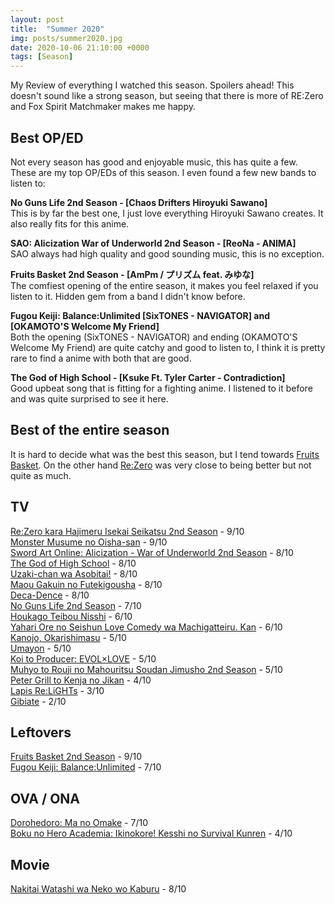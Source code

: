 ```yaml
---
layout: post
title:  "Summer 2020"
img: posts/summer2020.jpg
date: 2020-10-06 21:10:00 +0000
tags: [Season]
---
```


My Review of everything I watched this season. Spoilers ahead! This doesn't sound like a strong season, but seeing that there is more of RE:Zero and Fox Spirit Matchmaker makes me happy.

## Best OP/ED ##
Not every season has good and enjoyable music, this has quite a few. These are my top OP/EDs of this season. I even found a few new bands to listen to:

**No Guns Life 2nd Season - [Chaos Drifters Hiroyuki Sawano]**  
This is by far the best one, I just love everything Hiroyuki Sawano creates. It also really fits for this anime.  

**SAO: Alicization War of Underworld 2nd Season - [ReoNa - ANIMA]**  
SAO always had high quality and good sounding music, this is no exception.

**Fruits Basket 2nd Season - [AmPm / プリズム feat. みゆな]**  
The comfiest opening of the entire season, it makes you feel relaxed if you listen to it. Hidden gem from a band I didn't know before.

**Fugou Keiji: Balance:Unlimited [SixTONES - NAVIGATOR] and [OKAMOTO'S Welcome My Friend]**  
Both the opening (SixTONES - NAVIGATOR) and ending (OKAMOTO'S Welcome My Friend) are quite catchy and good to listen to, I think it is pretty rare to find a anime with both that are good.

**The God of High School - [Ksuke Ft. Tyler Carter - Contradiction]**  
Good upbeat song that is fitting for a fighting anime. I listened to it before and was quite surprised to see it here.  

## Best of the entire season ##  
It is hard to decide what was the best this season, but I tend towards [Fruits Basket](https://dreanoranime.github.io/AnimeReviews/fruits-basket-2nd-season/). On the other hand [Re:Zero](https://dreanoranime.github.io/AnimeReviews/re-zero-kara-hajimeru-isekai-seikatsu-2nd-season/) was very close to being better but not quite as much. 

## TV ## 
[Re:Zero kara Hajimeru Isekai Seikatsu 2nd Season](https://dreanoranime.github.io/AnimeReviews/re-zero-kara-hajimeru-isekai-seikatsu-2nd-season/) - 9/10  
[Monster Musume no Oisha-san](https://dreanoranime.github.io/AnimeReviews/monster-musume-no-oisha-san/) - 9/10  
[Sword Art Online: Alicization - War of Underworld 2nd Season](https://dreanoranime.github.io/AnimeReviews/sword-art-online-alicization-war-of-underworld-2nd-season) - 8/10  
[The God of High School](https://dreanoranime.github.io/AnimeReviews/the-god-of-high-school/) - 8/10  
[Uzaki-chan wa Asobitai!](https://dreanoranime.github.io/AnimeReviews/uzaki-chan-wa-asobitai/) - 8/10  
[Maou Gakuin no Futekigousha](https://dreanoranime.github.io/AnimeReviews/maou-gakuin-no-futekigousha/) - 8/10  
[Deca-Dence](https://dreanoranime.github.io/AnimeReviews/deca-dence/) - 8/10  
[No Guns Life 2nd Season](https://dreanoranime.github.io/AnimeReviews/no-guns-life-2nd-season/) - 7/10  
[Houkago Teibou Nisshi](https://dreanoranime.github.io/AnimeReviews/houkago-teibou-nisshi/) - 6/10  
[Yahari Ore no Seishun Love Comedy wa Machigatteiru. Kan](https://dreanoranime.github.io/AnimeReviews/yahari-ore-no-seishun-love-comedy-wa-machigatteiru-kan/) - 6/10  
[Kanojo, Okarishimasu](https://dreanoranime.github.io/AnimeReviews/kanojo-karishimasu/) - 5/10  
[Umayon](https://dreanoranime.github.io/AnimeReviews/umayon/) - 5/10  
[Koi to Producer: EVOL×LOVE](https://dreanoranime.github.io/AnimeReviews/koi-to-producer/) - 5/10  
[Muhyo to Rouji no Mahouritsu Soudan Jimusho 2nd Season](https://dreanoranime.github.io/AnimeReviews/muhyo-to-rouji-no-mahouritsu-soudan-jimusho-2nd-season/) - 5/10  
[Peter Grill to Kenja no Jikan](https://dreanoranime.github.io/AnimeReviews/peter-grill/) - 4/10  
[Lapis Re:LiGHTs](https://dreanoranime.github.io/AnimeReviews/lapis-relights/) - 3/10  
[Gibiate](https://dreanoranime.github.io/AnimeReviews/gibiate/) - 2/10  

## Leftovers ##  
[Fruits Basket 2nd Season](https://dreanoranime.github.io/AnimeReviews/fruits-basket-2nd-season/) - 9/10  
[Fugou Keiji: Balance:Unlimited](https://dreanoranime.github.io/AnimeReviews/fugou-keiji/) - 7/10  

## OVA / ONA ##  
[Dorohedoro: Ma no Omake](https://dreanoranime.github.io/AnimeReviews/dorohedoro-omake/) - 7/10  
[Boku no Hero Academia: Ikinokore! Kesshi no Survival Kunren](https://dreanoranime.github.io/AnimeReviews/boku-no-hero-survival-ona/) - 4/10  

## Movie ##  
[Nakitai Watashi wa Neko wo Kaburu](https://dreanoranime.github.io/AnimeReviews/nakitai-watashi-wa-neko-wo-kaburu/) - 8/10  